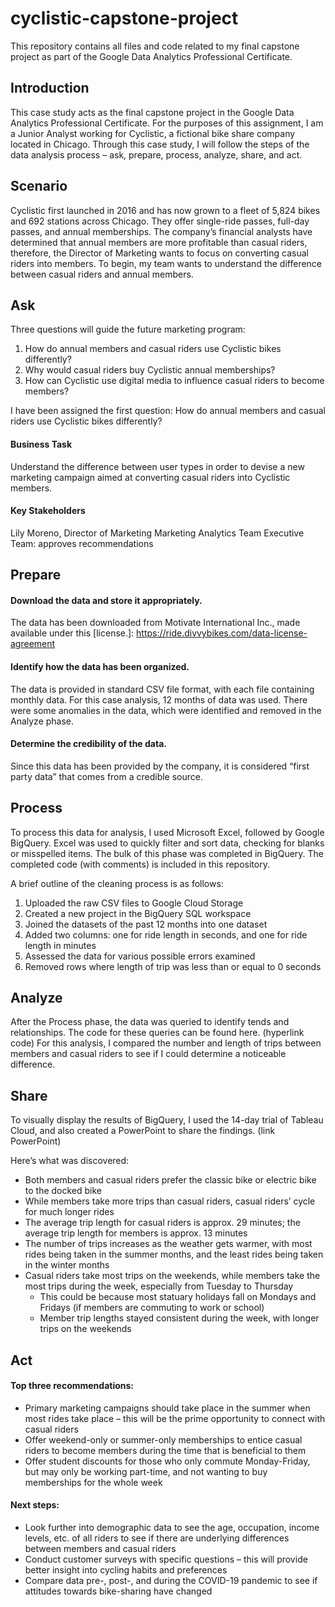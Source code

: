 # cyclistic-capstone-project
This repository contains all files and code related to my final capstone project as part of the Google Data Analytics Professional Certificate.

## Introduction

This case study acts as the final capstone project in the Google Data Analytics Professional Certificate. For the purposes of this assignment, I am a Junior Analyst working for Cyclistic, a fictional bike share company located in Chicago. Through this case study, I will follow the steps of the data analysis process – ask, prepare, process, analyze, share, and act.

## Scenario

Cyclistic first launched in 2016 and has now grown to a fleet of 5,824 bikes and 692 stations across Chicago. They offer single-ride passes, full-day passes, and annual memberships. The company’s financial analysts have determined that annual members are more profitable than casual riders, therefore, the Director of Marketing wants to focus on converting casual riders into members. To begin, my team wants to understand the difference between casual riders and annual members.

## Ask

Three questions will guide the future marketing program:
1.	How do annual members and casual riders use Cyclistic bikes differently?
2.	Why would casual riders buy Cyclistic annual memberships?
3.	How can Cyclistic use digital media to influence casual riders to become members?

I have been assigned the first question: How do annual members and casual riders use Cyclistic bikes differently?

#### Business Task
Understand the difference between user types in order to devise a new marketing campaign aimed at converting casual riders into Cyclistic members.

#### Key Stakeholders
Lily Moreno, Director of Marketing
Marketing Analytics Team
Executive Team: approves recommendations

## Prepare

#### Download the data and store it appropriately.
The data has been downloaded from Motivate International Inc., made available under this [license.]: https://ride.divvybikes.com/data-license-agreement

#### Identify how the data has been organized.
The data is provided in standard CSV file format, with each file containing monthly data. For this case analysis, 12 months of data was used. There were some anomalies in the data, which were identified and removed in the Analyze phase.

#### Determine the credibility of the data.
Since this data has been provided by the company, it is considered “first party data” that comes from a credible source.

## Process

To process this data for analysis, I used Microsoft Excel, followed by Google BigQuery. Excel was used to quickly filter and sort data, checking for blanks or misspelled items. The bulk of this phase was completed in BigQuery. The completed code (with comments) is included in this repository. 

A brief outline of the cleaning process is as follows:
1.	Uploaded the raw CSV files to Google Cloud Storage
2.	Created a new project in the BigQuery SQL workspace
3.	Joined the datasets of the past 12 months into one dataset
4.	Added two columns: one for ride length in seconds, and one for ride length in minutes
5.	Assessed the data for various possible errors examined
6.	Removed rows where length of trip was less than or equal to 0 seconds

## Analyze

After the Process phase, the data was queried to identify tends and relationships. The code for these queries can be found here. (hyperlink code) For this analysis, I compared the number and length of trips between members and casual riders to see if I could determine a noticeable difference. 

## Share

To visually display the results of BigQuery, I used the 14-day trial of Tableau Cloud, and also created a PowerPoint to share the findings. (link PowerPoint)

Here’s what was discovered:
* Both members and casual riders prefer the classic bike or electric bike to the docked bike
* While members take more trips than casual riders, casual riders’ cycle for much longer rides
* The average trip length for casual riders is approx. 29 minutes; the average trip length for members is approx. 13 minutes
* The number of trips increases as the weather gets warmer, with most rides being taken in the summer months, and the least rides being taken in the winter months
* Casual riders take most trips on the weekends, while members take the most trips during the week, especially from Tuesday to Thursday
    *  This could be because most statuary holidays fall on Mondays and Fridays (if members are commuting to work or school)
    *  Member trip lengths stayed consistent during the week, with longer trips on the weekends

## Act

#### Top three recommendations:
* Primary marketing campaigns should take place in the summer when most rides take place – this will be the prime opportunity to connect with casual riders
* Offer weekend-only or summer-only memberships to entice casual riders to become members during the time that is beneficial to them
* Offer student discounts for those who only commute Monday-Friday, but may only be working part-time, and not wanting to buy memberships for the whole week

#### Next steps:
* Look further into demographic data to see the age, occupation, income levels, etc. of all riders to see if there are underlying differences between members and casual riders
* Conduct customer surveys with specific questions – this will provide better insight into cycling habits and preferences
* Compare data pre-, post-, and during the COVID-19 pandemic to see if attitudes towards bike-sharing have changed

